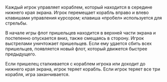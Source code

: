 Каждый игрок управляет кораблем, который находится в середине нижнего края экрана. 
Игрок перемещает корабль вправо и влево клавишами управления курсором; 
клавиша «пробел» используется для стрельбы. 

В начале игры флот пришельцев находится в верхней части экрана 
и постепенно опускается вниз, также смещаясь в сторону. Игрок выстрелами уничтожает пришельцев. 
Если ему удается сбить всех пришельцев, появляется новый флот, который движется быстрее предыдущего. 

Если пришелец сталкивается с кораблем игрока или доходит до нижнего края экрана, игрок теряет корабль. 
Если игрок теряет все три корабля, игра заканчивается.